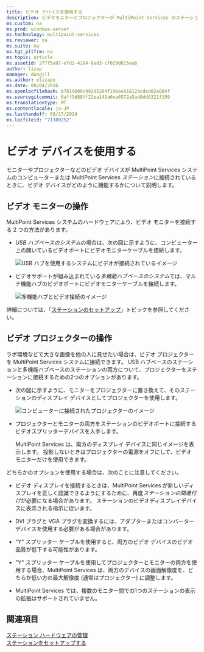```yaml
---
title: ビデオ デバイスを使用する
description: ビデオモニターとプロジェクターが MultiPoint Services のステーションを操作する方法について説明します。
ms.custom: na
ms.prod: windows-server
ms.technology: multipoint-services
ms.reviewer: na
ms.suite: na
ms.tgt_pltfrm: na
ms.topic: article
ms.assetid: 2f7f5a97-efd2-4184-8ad3-cf029d615eab
author: lizap
manager: dongill
ms.author: elizapo
ms.date: 08/04/2016
ms.openlocfilehash: b7019000c99295204f196ee918129cded02e084f
ms.sourcegitcommit: 6aff3d88ff22ea141a6ea6572a5ad8dd6321f199
ms.translationtype: MT
ms.contentlocale: ja-JP
ms.lasthandoff: 09/27/2019
ms.locfileid: "71389252"
---
```

# <a name="work-with-video-devices"></a>ビデオ デバイスを使用する
モニターやプロジェクターなどのビデオ デバイスが MultiPoint Services システムのコンピューターまたは MultiPoint Services *ステーション*に接続されているときに、ビデオ デバイスがどのように機能するかについて説明します。  
  
## <a name="working-with-video-monitors"></a>ビデオ モニターの操作  
MultiPoint Services システムのハードウェアにより、ビデオ モニターを接続する 2 つの方法があります。  
  
-   *USB ハブベースのシステム*の場合は、次の図に示すように、コンピューター上の開いているビデオポートにビデオモニターケーブルを接続します。  
  
    ![USB ハブを使用するシステムにビデオが接続されているイメージ](./media/WMSVideoConnection.gif)  
  
-   ビデオサポートが組み込まれている*多機能ハブベースのシステム*では、マルチ機能ハブのビデオポートにビデオモニターケーブルを接続します。  
  
    ![多機能ハブとビデオ接続のイメージ](./media/WMSMultifunctionHubVideoConnection.gif)  
  
詳細については、「[ステーションのセットアップ](Set-Up-a-Station.md)」トピックを参照してください。  
  
## <a name="working-with-video-projectors"></a>ビデオ プロジェクターの操作  
ラボ環境などで大きな画像を他の人に見せたい場合は、ビデオ プロジェクターを MultiPoint Services システムに接続できます。 USB ハブベースのステーションと多機能ハブベースのステーションの両方について、プロジェクターをステーションに接続するための2つのオプションがあります。  
  
-   次の図に示すように、モニターをプロジェクターに置き換えて、そのステーションのディスプレイ デバイスとしてプロジェクターを使用します。  
  
    ![コンピューターに接続されたプロジェクターのイメージ](./media/WMSVideoProjectorConnection.gif)  
  
-   プロジェクターとモニターの両方をステーションのビデオポートに接続するビデオスプリッターデバイスを入手します。  
  
    MultiPoint Services は、両方のディスプレイ デバイスに同じイメージを表示します。 投影しないときはプロジェクターの電源をオフにして、ビデオ モニターだけを使用できます。  
  
どちらかのオプションを使用する場合は、次のことに注意してください。  
  
-   ビデオ ディスプレイを接続するときは、MultiPoint Services が新しいディスプレイを正しく認識できるようにするために、再度*ステーションの関連付け*が必要になる場合があります。 ステーションのビデオディスプレイデバイスに表示される指示に従います。  
  
-   DVI プラグと VGA プラグを変換するには、アダプターまたはコンバーター デバイスを使用する必要がある場合があります。  
  
-   "Y" スプリッター ケーブルを使用すると、両方のビデオ デバイスのビデオ品質が低下する可能性があります。  
  
-   "Y" スプリッター ケーブルを使用してプロジェクターとモニターの両方を使用する場合、MultiPoint Services は、両方のデバイスの画面解像度を、どちらか低い方の最大解像度 (通常はプロジェクター) に調整します。  
  
-   MultiPoint Services では、複数のモニター間での1つのステーションの表示の拡張はサポートされていません。  
  
## <a name="see-also"></a>関連項目  
[ステーション ハードウェアの管理](Manage-Station-Hardware.md)  
[ステーションをセットアップする](Set-Up-a-Station.md) 